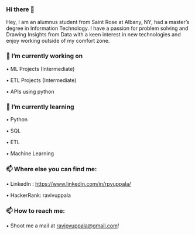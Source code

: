 ### Hi there 👋


Hey, I am an alumnus student from Saint Rose at Albany, NY, had a master’s degree in Information Technology.
I have a passion for problem solving and Drawing Insights from Data with a keen interest in new technologies and enjoy working outside of my comfort zone.

### 🔭 I’m currently working on

  •	ML Projects (Intermediate)

  •	ETL Projects (Intermediate)

  •	APIs using python

### 🌱 I’m currently learning

  •	Python 

  •	SQL

  •	ETL

  •	Machine Learning

### 📫 Where else you can find me:

  •	LinkedIn : https://www.linkedin.com/in/rpvuppala/

  •	HackerRank: ravivuppala

### 📫 How to reach me:

  •	Shoot me a mail at ravipvuppala@gmail.com!


